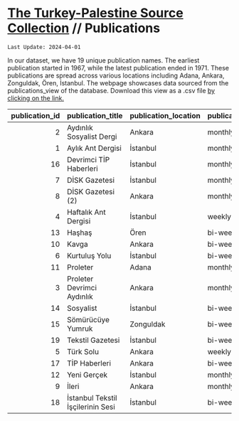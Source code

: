 # [The Turkey-Palestine Source Collection](turkey_palestine_collection.md) // Publications


```
Last Update: 2024-04-01
```


In our dataset, we have 19 unique publication names. The earliest publication started in 1967, while the latest publication ended in 1971. These publications are spread across various locations including Adana, Ankara, Zonguldak, Ören, İstanbul. The webpage showcases data sourced from the publications_view of the database. Download this view as a .csv file <a href='https://github.com/andreacortellari/andreacortellari.github.io/blob/main/tpc\Sources Database\publications_view.csv'>by clicking on the link.</a>

|   publication_id | publication_title                 | publication_location   | publication_type   | life_span   |   first_year |   last_year |   total_issues |
|-----------------:|:----------------------------------|:-----------------------|:-------------------|:------------|-------------:|------------:|---------------:|
|                2 | Aydınlık Sosyalist Dergi          | Ankara                 | monthly            | 4 years     |         1968 |        1971 |             29 |
|                1 | Aylık Ant Dergisi                 | İstanbul               | monthly            | 2 years     |         1970 |        1971 |             13 |
|               16 | Devrimci TİP Haberleri            | İstanbul               | monthly            | 1 years     |         1969 |        1969 |              5 |
|                7 | DİSK Gazetesi                     | İstanbul               | monthly            | 2 years     |         1967 |        1968 |              5 |
|                8 | DİSK Gazetesi (2)                 | Ankara                 | monthly            | 1 years     |         1970 |        1970 |              4 |
|                4 | Haftalık Ant Dergisi              | İstanbul               | weekly             | 4 years     |         1967 |        1970 |            174 |
|               13 | Haşhaş                            | Ören                   | bi-weekly          | 1 years     |         1968 |        1968 |              5 |
|               10 | Kavga                             | Ankara                 | bi-weekly          | 1 years     |         1967 |        1967 |              7 |
|                6 | Kurtuluş Yolu                     | İstanbul               | bi-weekly          | 3 years     |         1968 |        1970 |             17 |
|               11 | Proleter                          | Adana                  | monthly            | 3 years     |         1967 |        1969 |             13 |
|                3 | Proleter Devrimci Aydınlık        | Ankara                 | monthly            | 2 years     |         1970 |        1971 |             26 |
|               14 | Sosyalist                         | İstanbul               | bi-weekly          | 5 years     |         1967 |        1971 |             26 |
|               15 | Sömürücüye Yumruk                 | Zonguldak              | bi-weekly          | 5 years     |         1967 |        1971 |             34 |
|               19 | Tekstil Gazetesi                  | İstanbul               | bi-weekly          | 4 years     |         1968 |        1971 |             57 |
|                5 | Türk Solu                         | Ankara                 | weekly             | 4 years     |         1967 |        1970 |            126 |
|               17 | TİP Haberleri                     | Ankara                 | bi-weekly          | 3 years     |         1967 |        1969 |             32 |
|               12 | Yeni Gerçek                       | İstanbul               | monthly            | 2 years     |         1967 |        1968 |              9 |
|                9 | İleri                             | Ankara                 | monthly            | 2 years     |         1968 |        1969 |              6 |
|               18 | İstanbul Tekstil İşçilerinin Sesi | İstanbul               | bi-weekly          | 2 years     |         1967 |        1968 |             21 |
